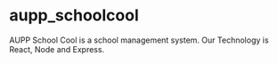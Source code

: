 # aupp_schoolcool
AUPP School Cool is a school management system. Our Technology is React, Node and Express.
